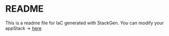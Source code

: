 # README
This is a readme file for IaC generated with StackGen.
You can modify your appStack -> [here](http://main.dev.stackgen.com/appstacks/86f83c8e-63a0-4b3d-a108-e9a5f7677315)
